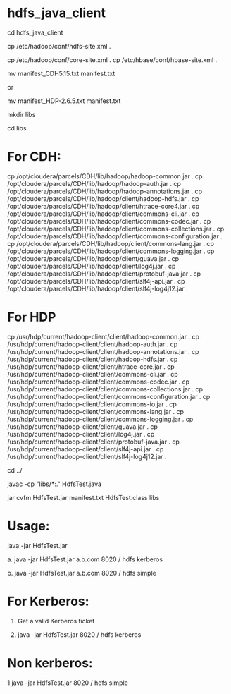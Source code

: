 # hdfs_java_client

cd hdfs_java_client

cp /etc/hadoop/conf/hdfs-site.xml .

cp /etc/hadoop/conf/core-site.xml .
cp /etc/hbase/conf/hbase-site.xml .

mv manifest_CDH5.15.txt manifest.txt

or 

mv manifest_HDP-2.6.5.txt manifest.txt


mkdir libs

cd libs

# For CDH:

cp /opt/cloudera/parcels/CDH/lib/hadoop/hadoop-common.jar .
cp /opt/cloudera/parcels/CDH/lib/hadoop/hadoop-auth.jar .
cp /opt/cloudera/parcels/CDH/lib/hadoop/hadoop-annotations.jar .
cp /opt/cloudera/parcels/CDH/lib/hadoop/client/hadoop-hdfs.jar .
cp /opt/cloudera/parcels/CDH/lib/hadoop/client/htrace-core4.jar .
cp /opt/cloudera/parcels/CDH/lib/hadoop/client/commons-cli.jar .
cp /opt/cloudera/parcels/CDH/lib/hadoop/client/commons-codec.jar .
cp /opt/cloudera/parcels/CDH/lib/hadoop/client/commons-collections.jar .
cp /opt/cloudera/parcels/CDH/lib/hadoop/client/commons-configuration.jar .
cp /opt/cloudera/parcels/CDH/lib/hadoop/client/commons-lang.jar .
cp /opt/cloudera/parcels/CDH/lib/hadoop/client/commons-logging.jar .
cp /opt/cloudera/parcels/CDH/lib/hadoop/client/guava.jar .
cp /opt/cloudera/parcels/CDH/lib/hadoop/client/log4j.jar .
cp /opt/cloudera/parcels/CDH/lib/hadoop/client/protobuf-java.jar .
cp /opt/cloudera/parcels/CDH/lib/hadoop/client/slf4j-api.jar .
cp /opt/cloudera/parcels/CDH/lib/hadoop/client/slf4j-log4j12.jar .

# For HDP

cp /usr/hdp/current/hadoop-client/client/hadoop-common.jar .
cp /usr/hdp/current/hadoop-client/client/hadoop-auth.jar .
cp /usr/hdp/current/hadoop-client/client/hadoop-annotations.jar .
cp /usr/hdp/current/hadoop-client/client/hadoop-hdfs.jar .
cp /usr/hdp/current/hadoop-client/client/htrace-core.jar .
cp /usr/hdp/current/hadoop-client/client/commons-cli.jar .
cp /usr/hdp/current/hadoop-client/client/commons-codec.jar .
cp /usr/hdp/current/hadoop-client/client/commons-collections.jar .
cp /usr/hdp/current/hadoop-client/client/commons-configuration.jar .
cp /usr/hdp/current/hadoop-client/client/commons-io.jar .
cp /usr/hdp/current/hadoop-client/client/commons-lang.jar .
cp /usr/hdp/current/hadoop-client/client/commons-logging.jar .
cp /usr/hdp/current/hadoop-client/client/guava.jar .
cp /usr/hdp/current/hadoop-client/client/log4j.jar .
cp /usr/hdp/current/hadoop-client/client/protobuf-java.jar .
cp /usr/hdp/current/hadoop-client/client/slf4j-api.jar .
cp /usr/hdp/current/hadoop-client/client/slf4j-log4j12.jar .

cd ../

javac -cp "libs/*:." HdfsTest.java


jar cvfm HdfsTest.jar manifest.txt HdfsTest.class libs

# Usage:

java -jar HdfsTest.jar <Active NN> <ANN port > <path> <user> <auth>

a. java -jar HdfsTest.jar a.b.com 8020 / hdfs kerberos

b. java -jar HdfsTest.jar a.b.com 8020 / hdfs simple

# For Kerberos:

1. Get a valid Kerberos ticket

2. java -jar HdfsTest.jar <Active NN> 8020 / hdfs kerberos

# Non kerberos:

1 java -jar HdfsTest.jar <Active NN> 8020 / hdfs simple
